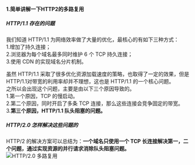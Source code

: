 #### 1.简单讲解一下HTTP2的多路复用   
##### HTTP/1.1 存在的问题   
我们知道 HTTP/1.1 为网络效率做了大量的优化，最核心的有如下三种方式：   
  1.增加了持久连接；   
  2.浏览器为每个域名最多同时维护 6 个 TCP 持久连接；   
  3.使用 CDN 的实现域名分片机制。 
  
虽然 HTTP/1.1 采取了很多优化资源加载速度的策略，也取得了一定的效果，但是 HTTP/1.1对带宽的利用率却并不理想，这也是 HTTP/1.1 的一个核心问题。   
之所以会出现这个问题，主要是由以下三个原因导致的。   
  1.第一个原因，TCP 的慢启动。     
  2.第二个原因，同时开启了多条 TCP 连接，那么这些连接会竞争固定的带宽。   
  3.**第三个原因，HTTP/1.1 队头阻塞的问题。**     
      
##### HTTP/2.0 怎样解决这些问题的   
HTTP/2 的解决方案可以总结为：**一个域名只使用一个 TCP 长连接解决第一，二个问题，通过实现资源的并行请求消除队头阻塞问题。**   
![HTTP/2.0 多路复用](https://s1.ax1x.com/2020/03/15/83QLbd.jpg)

